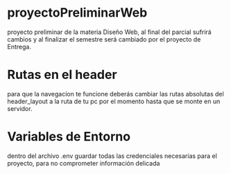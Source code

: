 # proyectoPreliminarWeb
proyecto preliminar de la materia Diseño Web, al final del parcial sufrirá cambios y al finalizar el semestre será cambiado por el proyecto de Entrega.

# Rutas en el header
para que la navegacíon te funcione deberás cambiar las rutas absolutas del header_layout a la ruta de tu pc por el momento hasta que se monte en un servidor.

# Variables de Entorno 
dentro del archivo .env guardar todas las credenciales necesarias para el proyecto, para no comprometer información delicada
